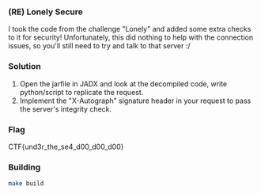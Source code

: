 ### (RE) Lonely Secure
I took the code from the challenge "Lonely" and added some extra checks to it for security! Unfortunately, this did 
nothing to help with the connection issues, so you'll still need to try and talk to that server :/

### Solution
1. Open the jarfile in JADX and look at the decompiled code, write python/script to replicate the request.
1. Implement the "X-Autograph" signature header in your request to pass the server's integrity check.

### Flag
CTF{und3r_the_se4_d00_d00_d00}

### Building
```bash
make build
```
